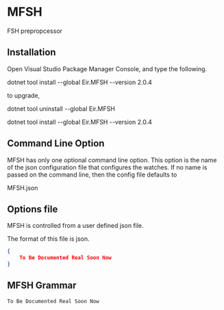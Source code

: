 # MFSH

FSH prepropcessor

## Installation

Open Visual Studio Package Manager Console, and type the following.

dotnet tool install --global Eir.MFSH --version 2.0.4

to upgrade,

dotnet tool uninstall --global Eir.MFSH

dotnet tool install --global Eir.MFSH --version 2.0.4

## Command Line Option

MFSH has only one optional command line option. This option is the name of the 
json configuration file that configures the watches.
If no name is passed on the command line, then the config file defaults to

MFSH.json

## Options file

MFSH is controlled from a user defined json file. 

The format of this file is json.

```json
{
	To Be Documented Real Soon Now
}
```

## MFSH Grammar

	To Be Documented Real Soon Now
